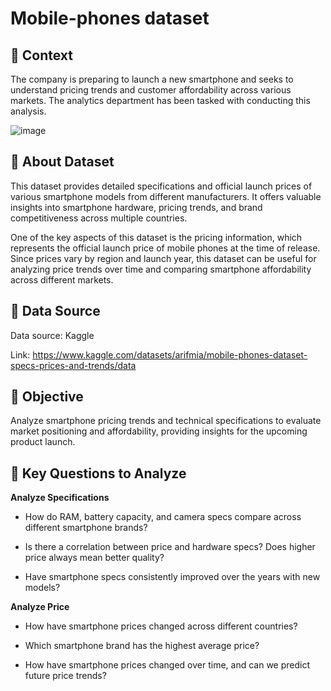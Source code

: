 # Mobile-phones dataset

## 📝 **Context**

The company is preparing to launch a new smartphone and seeks to understand pricing trends and customer affordability across various markets. The analytics department has been tasked with conducting this analysis.

![image](https://github.com/user-attachments/assets/56cbf086-1b5d-444d-9d7e-f27d87f685e5)

## 📌 **About Dataset**
This dataset provides detailed specifications and official launch prices of various smartphone models from different manufacturers. It offers valuable insights into smartphone hardware, pricing trends, and brand competitiveness across multiple countries.

One of the key aspects of this dataset is the pricing information, which represents the official launch price of mobile phones at the time of release. Since prices vary by region and launch year, this dataset can be useful for analyzing price trends over time and comparing smartphone affordability across different markets.

## 🔗 **Data Source**
Data source: Kaggle

Link: https://www.kaggle.com/datasets/arifmia/mobile-phones-dataset-specs-prices-and-trends/data

## 🎯 Objective

Analyze smartphone pricing trends and technical specifications to evaluate market positioning and affordability, providing insights for the upcoming product launch.

## 🔑 **Key Questions to Analyze**

**Analyze Specifications**

*   How do RAM, battery capacity, and camera specs compare across different smartphone brands?

*   Is there a correlation between price and hardware specs? Does higher price always mean better quality?

*   Have smartphone specs consistently improved over the years with new models?

**Analyze Price**


*   How have smartphone prices changed across different countries?

*   Which smartphone brand has the highest average price?

*   How have smartphone prices changed over time, and can we predict future price trends?
